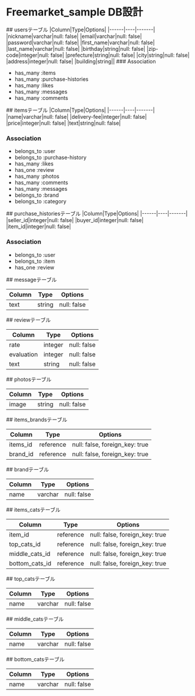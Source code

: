 # Freemarket_sample DB設計

## usersテーブル
|Column|Type|Options|
|------|----|-------|
|nickname|varchar|null: false|
|email|varchar|null: false|
|password|varchar|null: false|
|first_name|varchar|null: false|
|last_name|varchar|null: false|
|birthday|string|null: false|
|zip-code|integer|null: false|
|prefecture|string|null: false|
|city|string|null: false|
|address|integer|null: false|
|building|string||
### Association
- has_many :items
- has_many :purchase-histories
- has_many :likes
- has_many :messages
- has_many :comments

## itemsテーブル
|Column|Type|Options|
|------|----|-------|
|name|varchar|null: false|
|delivery-fee|integer|null: false|
|price|integer|null: false|
|text|string|null: false|
### Association
- belongs_to :user
- belongs_to :purchase-history
- has_many :likes
- has_one :review
- has_many :photos
- has_many :comments
- has_many :messages
- belongs_to :brand
- belongs_to :category

## purchase_historiesテーブル
|Column|Type|Options|
|------|----|-------|
|seller_id|integer|null: false|
|buyer_id|integer|null: false|
|item_id|integer|null: false|
### Association
- belongs_to :user
- belongs_to :item
- has_one :review

## messageテーブル

|Column|Type|Options|
|------|----|-------|
|text|string|null: false|

## reviewテーブル

|Column|Type|Options|
|------|----|-------|
|rate|integer|null: false|
|evaluation|integer|null: false|
|text|string|null: false|

## photosテーブル

|Column|Type|Options|
|------|----|-------|
|image|string|null: false|

## items_brandsテーブル

|Column|Type|Options|
|------|----|-------|
|items_id|reference|null: false, foreign_key: true|
|brand_id|reference|null: false, foreign_key: true|

## brandテーブル

|Column|Type|Options|
|------|----|-------|
|name|varchar|null: false|

## items_catsテーブル

|Column|Type|Options|
|------|----|-------|
|item_id|reference|null: false, foreign_key: true|
|top_cats_id|reference|null: false, foreign_key: true|
|middle_cats_id|reference|null: false, foreign_key: true|
|bottom_cats_id|reference|null: false, foreign_key: true|


## top_catsテーブル

|Column|Type|Options|
|------|----|-------|
|name|varchar|null: false|

## middle_catsテーブル

|Column|Type|Options|
|------|----|-------|
|name|varchar|null: false|

## bottom_catsテーブル

|Column|Type|Options|
|------|----|-------|
|name|varchar|null: false|

